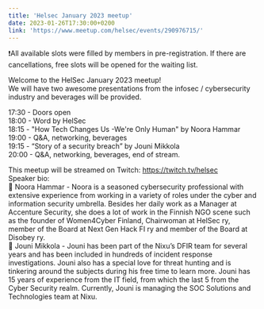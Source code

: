 ```yaml
---
title: 'Helsec January 2023 meetup'
date: 2023-01-26T17:30:00+0200
link: 'https://www.meetup.com/helsec/events/290976715/'
---
```


❗All available slots were filled by members in pre-registration. If there are cancellations, free slots will be opened for the waiting list.

 Welcome to the HelSec January 2023 meetup!  
We will have two awesome presentations from the infosec / cybersecurity industry and beverages will be provided.

 17:30 - Doors open  
18:00 - Word by HelSec  
18:15 - "How Tech Changes Us -We're Only Human" by Noora Hammar  
19:00 - Q&A, networking, beverages  
19:15 - “Story of a security breach” by Jouni Mikkola  
20:00 - Q&A, networking, beverages, end of stream.

 This meetup will be streamed on Twitch: <https://twitch.tv/helsec>  
Speaker bio:  
🔷 Noora Hammar - Noora is a seasoned cybersecurity professional with extensive experience from working in a variety of roles under the cyber and information security umbrella. Besides her daily work as a Manager at Accenture Security, she does a lot of work in the Finnish NGO scene such as the founder of Women4Cyber Finland, Chairwoman at HelSec ry, member of the Board at Next Gen Hack FI ry and member of the Board at Disobey ry.  
🔷 Jouni Mikkola - Jouni has been part of the Nixu’s DFIR team for several years and has been included in hundreds of incident response investigations. Jouni also has a special love for threat hunting and is tinkering around the subjects during his free time to learn more. Jouni has 15 years of experience from the IT field, from which the last 5 from the Cyber Security realm. Currently, Jouni is managing the SOC Solutions and Technologies team at Nixu.

 